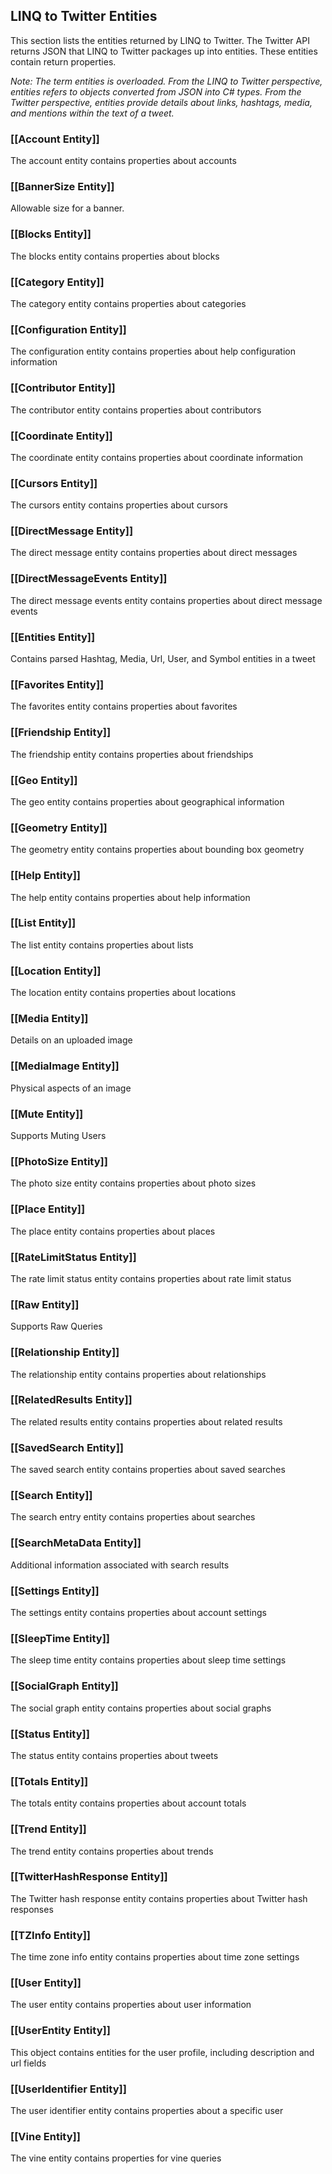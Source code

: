 ## LINQ to Twitter Entities

This section lists the entities returned by LINQ to Twitter. The Twitter API returns JSON that LINQ to Twitter packages up into entities. These entities contain return properties.

*Note:* _The term entities is overloaded. From the LINQ to Twitter perspective, entities refers to objects converted from JSON into C# types. From the Twitter perspective, entities provide details about links, hashtags, media, and mentions within the text of a tweet._

### [[Account Entity]]

The account entity contains properties about accounts

### [[BannerSize Entity]]

Allowable size for a banner.

### [[Blocks Entity]]

The blocks entity contains properties about blocks

### [[Category Entity]]

The category entity contains properties about categories

### [[Configuration Entity]]

The configuration entity contains properties about help configuration information

### [[Contributor Entity]]

The contributor entity contains properties about contributors

### [[Coordinate Entity]]

The coordinate entity contains properties about coordinate information

### [[Cursors Entity]]

The cursors entity contains properties about cursors

### [[DirectMessage Entity]]

The direct message entity contains properties about direct messages

### [[DirectMessageEvents Entity]]

The direct message events entity contains properties about direct message events

### [[Entities Entity]]

Contains parsed Hashtag, Media, Url, User, and Symbol entities in a tweet

### [[Favorites Entity]]

The favorites entity contains properties about favorites

### [[Friendship Entity]]

The friendship entity contains properties about friendships

### [[Geo Entity]]

The geo entity contains properties about geographical information

### [[Geometry Entity]]

The geometry entity contains properties about bounding box geometry

### [[Help Entity]]

The help entity contains properties about help information

### [[List Entity]]

The list entity contains properties about lists

### [[Location Entity]]

The location entity contains properties about locations

### [[Media Entity]]

Details on an uploaded image

### [[MediaImage Entity]]

Physical aspects of an image

### [[Mute Entity]]

Supports Muting Users

### [[PhotoSize Entity]]

The photo size entity contains properties about photo sizes

### [[Place Entity]]

The place entity contains properties about places

### [[RateLimitStatus Entity]]

The rate limit status entity contains properties about rate limit status

### [[Raw Entity]]

Supports Raw Queries

### [[Relationship Entity]]

The relationship entity contains properties about relationships

### [[RelatedResults Entity]]

The related results entity contains properties about related results

### [[SavedSearch Entity]]

The saved search entity contains properties about saved searches

### [[Search Entity]]

The search entry entity contains properties about searches

### [[SearchMetaData Entity]]

Additional information associated with search results

### [[Settings Entity]]

The settings entity contains properties about account settings

### [[SleepTime Entity]]

The sleep time entity contains properties about sleep time settings

### [[SocialGraph Entity]]

The social graph entity contains properties about social graphs

### [[Status Entity]]

The status entity contains properties about tweets

### [[Totals Entity]]

The totals entity contains properties about account totals

### [[Trend Entity]]

The trend entity contains properties about trends

### [[TwitterHashResponse Entity]]

The Twitter hash response entity contains properties about Twitter hash responses

### [[TZInfo Entity]]

The time zone info entity contains properties about time zone settings

### [[User Entity]]

The user entity contains properties about user information

### [[UserEntity Entity]]

This object contains entities for the user profile, including description and url fields

### [[UserIdentifier Entity]]

The user identifier entity contains properties about a specific user

### [[Vine Entity]]

The vine entity contains properties for vine queries

